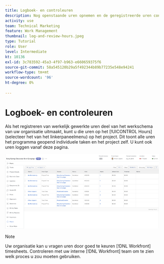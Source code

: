 ```yaml
---
title: Logboek- en controleuren
description: Nog openstaande uren opnemen en de geregistreerde uren controleren voordat een project wordt afgesloten [!DNL  Workfront].
activity: use
team: Technical Marketing
feature: Work Management
thumbnail: log-and-review-hours.jpeg
type: Tutorial
role: User
level: Intermediate
kt: 10136
exl-id: 3c783592-45a3-4f97-b963-e660659375f6
source-git-commit: 58a545120b29a5f492344b89b77235e548e94241
workflow-type: tm+mt
source-wordcount: '96'
ht-degree: 0%

---
```


# Logboek- en controleuren

Als het registreren van werkelijk gewerkte uren deel van het werkschema van uw organisatie uitmaakt, kunt u die uren op het [!UICONTROL Hours] (selecteer het van het linkerpaneelmenu) op het project. Dit toont alle uren het programma geopend individuele taken en het project zelf. U kunt ook uren loggen vanaf deze pagina.

![Urenpagina met aanduiding van uren](assets/planner-fund-log-and-review-hours.png)

>[!NOTE]
>
>Uw organisatie kan u vragen uren door goed te keuren [!DNL Workfront] timesheets. Controleren met uw interne [!DNL Workfront] team om te zien welk proces u zou moeten gebruiken.

<!---
learn more url
Log time
--->
